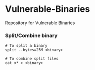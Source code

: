# Vulnerable-Binaries
Repository for Vulnerable Binaries

<!-- display-subdirectories: false -->

### Split/Combine binary
```console
# To split a binary
split --bytes=25M <binary>

# To combine split files
cat x* > <binary>
```
